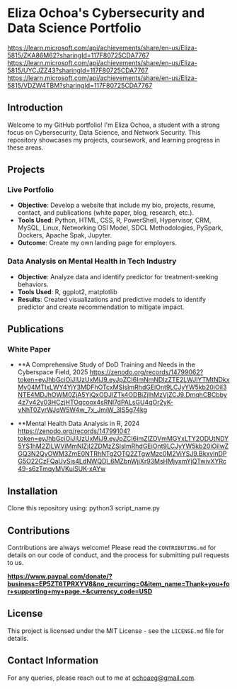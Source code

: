 # Eliza Ochoa's Cybersecurity and Data Science Portfolio

https://learn.microsoft.com/api/achievements/share/en-us/Eliza-5815/ZKA86M62?sharingId=117F80725CDA7767
https://learn.microsoft.com/api/achievements/share/en-us/Eliza-5815/UYCJZZ43?sharingId=117F80725CDA7767
https://learn.microsoft.com/api/achievements/share/en-us/Eliza-5815/VDZW4TBM?sharingId=117F80725CDA7767

## Introduction
Welcome to my GitHub portfolio! I'm Eliza Ochoa, a student with a strong focus on Cybersecurity, Data Science, and Network Security. This repository showcases my projects, coursework, and learning progress in these areas.


## Projects
### Live Portfolio
- **Objective**: Develop a website that include my bio, projects, resume, contact, and publications (white paper, blog, research, etc.).
- **Tools Used**: Python, HTML, CSS, R, PowerShell, Hypervisor, CRM, MySQL, Linux, Networking OSI Model, SDCL Methodologies, PySpark, Dockers, Apache Spak, Jupyter.
- **Outcome**: Create my own landing page for employers.

### Data Analysis on Mental Health in Tech Industry
- **Objective**: Analyze data and identify predictor for treatment-seeking behaviors.
- **Tools Used**: R, ggplot2, matplotlib
- **Results**: Created visualizations and predictive models to identify predictor and create recommendation to mitigate impact.

## Publications
### White Paper
- **A Comprehensive Study of DoD Training and Needs in the Cyberspace Field, 2025 https://zenodo.org/records/14799062?token=eyJhbGciOiJIUzUxMiJ9.eyJpZCI6ImNmNDIzZTE2LWJlYTMtNDkxMy04MTIxLWY4YjY3MDFhOTcxMSIsImRhdGEiOnt9LCJyYW5kb20iOiI3NTE4MDJhOWM0ZjA5YjQxODJlZTk4ODBiZjlhMzVjZCJ9.DmqhCBCbby4z7v42y03HCzjHTOqcoox4sRNl7dPALsGU4qOr2yK-vNhT0ZyrWJqW5W4w_7x_JmiW_3lS5g74kg
  
- **Mental Health Data Analysis in R, 2024 https://zenodo.org/records/14799104?token=eyJhbGciOiJIUzUxMiJ9.eyJpZCI6ImZlZDVmMGYxLTY2ODUtNDY5YS1hM2ZlLWViMmNlZjI2ZDMzZSIsImRhdGEiOnt9LCJyYW5kb20iOiIwZGQ3N2QyOWM3ZmE0NTRhNTg2OTQ2ZTgwMzc0M2ViYSJ9.BkxvlnDPG5O22CzFQaUvSis4LdNWQDl_6MZbnWjjXr93MsHMjyxmYjQTwivXYRc49-s6zTmqyMVKuiSUK-xAYw
  
## Installation
Clone this repository using:
python3 script_name.py

## Contributions
Contributions are always welcome! Please read the `CONTRIBUTING.md` for details on our code of conduct, and the process for submitting pull requests to us.

**https://www.paypal.com/donate/?business=EP5ZT6TPRXYV8&no_recurring=0&item_name=Thank+you+for+supporting+my+page.+&currency_code=USD**

## License
This project is licensed under the MIT License - see the `LICENSE.md` file for details.

## Contact Information
For any queries, please reach out to me at [ochoaeg@gmail.com](mailto:ochoaeg@gmail.com).
